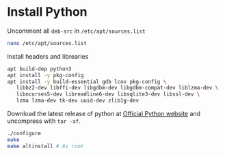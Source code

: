 # Install Python

Uncomment all `deb-src` in `/etc/apt/sources.list`

```bash
nano /etc/apt/sources.list
```

Install headers and librearies

```bash
apt build-dep python3
apt install -y pkg-config
apt install -y build-essential gdb lcov pkg-config \
   libbz2-dev libffi-dev libgdbm-dev libgdbm-compat-dev liblzma-dev \
   libncurses5-dev libreadline6-dev libsqlite3-dev libssl-dev \
   lzma lzma-dev tk-dev uuid-dev zlib1g-dev
```

Download the latest release of python at
[Official Python website](https://www.python.org/downloads/)
and uncompress with `tar -xf`.

```bash
./configure
make
make altinstall # As root
```